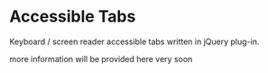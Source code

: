 Accessible Tabs
================

Keyboard / screen reader accessible tabs written in jQuery plug-in.


more information will be provided here very soon
